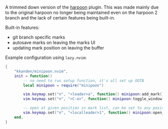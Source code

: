 A trimmed down version of the [harpoon](https://github.com/ThePrimeagen/harpoon/) plugin. This was made mainly due to
the original harpoon no longer being maintained even on the harpoon 2 branch and the lack of certain features being
built-in.

Built-in features:

- git branch specific marks
- autosave marks on leaving the marks UI
- updating mark position on leaving the buffer

Example configuration using `lazy.nvim`:

```lua
{
    "kkanden/minipoon.nvim",
    init = function()
        -- no need to run setup function, it's all set up OOTB
        local minipoon = require("minipoon")

        vim.keymap.set("n", "<leader>a", function() minipoon:add_mark() end, {})
        vim.keymap.set("n", "<C-e>", function() minipoon:toggle_window() end, {})

        -- open at given position in mark list, can be set to any position
        vim.keymap.set("n", "<localleader>1", function() minipoon:open_at(1) end, {})
    end,
}

```
